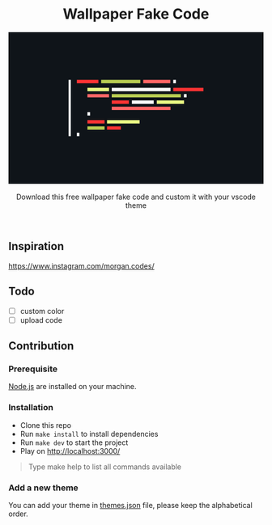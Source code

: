 <div align="center">
<h1>Wallpaper Fake Code</h1>

<img
    height="300"
    width="600"
    alt="Wallpaper Fake Code"
    src="./wallpaper-fake-code.png"
/>

<p>Download this free wallpaper fake code and custom it with your vscode theme</p>

<br />
</div>

## Inspiration

https://www.instagram.com/morgan.codes/

## Todo

-   [ ] custom color
-   [ ] upload code

## Contribution

### Prerequisite

[Node.js](https://nodejs.org/en/) are installed on your machine.

### Installation

-   Clone this repo
-   Run `make install` to install dependencies
-   Run `make dev` to start the project
-   Play on [http://localhost:3000/](http://localhost:3000/)

> Type make help to list all commands available

### Add a new theme

You can add your theme in [themes.json](./src/themes.json) file, please keep the alphabetical order.
